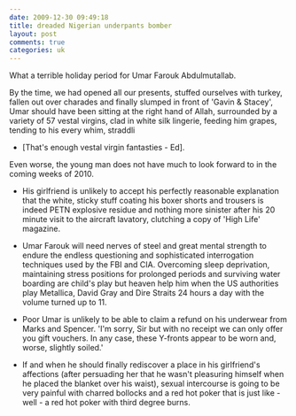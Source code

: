 ```yaml
---
date: 2009-12-30 09:49:18
title: dreaded Nigerian underpants bomber
layout: post
comments: true
categories: uk
---
```

What a terrible holiday period for Umar Farouk Abdulmutallab.

By the time, we had opened all our presents, stuffed ourselves with
turkey, fallen out over charades and finally slumped in front of
'Gavin & Stacey', Umar should have been sitting at the right hand of
Allah, surrounded by a variety of 57 vestal virgins, clad in white
silk lingerie, feeding him grapes, tending to his every whim, straddli
- [That's enough vestal virgin fantasties - Ed].

Even worse, the young man does not have much to look forward to in the
coming weeks of 2010.

- His girlfriend is unlikely to accept his
perfectly reasonable explanation that the white, sticky stuff coating
his boxer shorts and trousers is indeed PETN explosive residue and
nothing more sinister after his 20 minute visit to the aircraft
lavatory, clutching a copy of 'High Life' magazine.

- Umar Farouk will need nerves of steel and great mental strength to
endure the endless questioning and sophisticated interrogation
techniques used by the FBI and CIA. Overcoming sleep deprivation,
maintaining stress positions for prolonged periods and surviving water
boarding are child's play but heaven help him when the US authorities
play Metallica, David Gray and Dire Straits 24 hours a day with the
volume turned up to 11.

- Poor Umar is unlikely to be able to claim a refund on his underwear
from Marks and Spencer. 'I'm sorry, Sir but with no receipt we can
only offer you gift vouchers. In any case, these Y-fronts appear to be
worn and, worse, slightly soiled.'

- If and when he should finally rediscover a place in his girlfriend's
affections (after persuading her that he wasn't pleasuring himself
when he placed the blanket over his waist), sexual intercourse is
going to be very painful with charred bollocks and a red hot poker
that is just like - well - a red hot poker with third degree burns.
